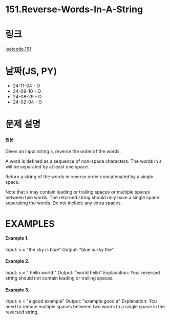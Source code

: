 # 151.Reverse-Words-In-A-String

# 링크

[leetcode.151](https://leetcode.com/problems/reverse-words-in-a-string/?envType=study-plan-v2&envId=leetcode-75)

# 날짜(JS, PY)

- 24-11-04 - O
- 24-09-10 - O
- 24-08-29 - O
- 24-02-04 - O

# 문제 설명

#### 원문

Given an input string s, reverse the order of the words.

A word is defined as a sequence of non-space characters. The words in s will be separated by at least one space.

Return a string of the words in reverse order concatenated by a single space.

Note that s may contain leading or trailing spaces or multiple spaces between two words. The returned string should only have a single space separating the words. Do not include any extra spaces.

# EXAMPLES

#### Example 1.

Input: s = "the sky is blue"
Output: "blue is sky the"

#### Example 2.

Input: s = " hello world "
Output: "world hello"
Explanation: Your reversed string should not contain leading or trailing spaces.

#### Example 3.

Input: s = "a good example"
Output: "example good a"
Explanation: You need to reduce multiple spaces between two words to a single space in the reversed string.
